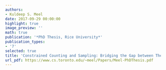 ```yaml
---
authors:
- Kuldeep S. Meel
date: 2017-09-29 00:00:00
highlight: true
image_preview: ''
math: true
publication: '*PhD Thesis, Rice University*'
publication_types:
- '7'
selected: true
title: 'Constrained Counting and Sampling: Bridging the Gap between Theory and Practice '
url_pdf: https://www.cs.toronto.edu/~meel/Papers/Meel-PhDThesis.pdf
---
```



